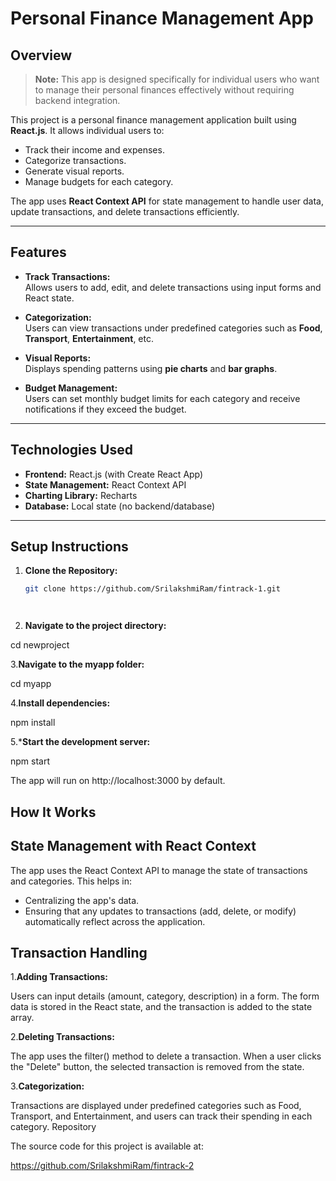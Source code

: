 # Personal Finance Management App

## Overview

> **Note:** This app is designed specifically for individual users who want to manage their personal finances effectively without requiring backend integration.

This project is a personal finance management application built using **React.js**. It allows individual users to:
- Track their income and expenses.
- Categorize transactions.
- Generate visual reports.
- Manage budgets for each category.

The app uses **React Context API** for state management to handle user data, update transactions, and delete transactions efficiently.

---

## Features

- **Track Transactions:**  
  Allows users to add, edit, and delete transactions using input forms and React state.

- **Categorization:**  
  Users can view transactions under predefined categories such as **Food**, **Transport**, **Entertainment**, etc.

- **Visual Reports:**  
  Displays spending patterns using **pie charts** and **bar graphs**.

- **Budget Management:**  
  Users can set monthly budget limits for each category and receive notifications if they exceed the budget.

---

## Technologies Used

- **Frontend:** React.js (with Create React App)  
- **State Management:** React Context API  
- **Charting Library:** Recharts  
- **Database:** Local state (no backend/database)

---

## Setup Instructions

1. **Clone the Repository:**  
   ```bash
   git clone https://github.com/SrilakshmiRam/fintrack-1.git




2. **Navigate to the project directory:**

  cd newproject

3.**Navigate to the myapp folder:**

  cd myapp

4.**Install dependencies:**

  npm install

5.***Start the development server:**

  npm start


The app will run on http://localhost:3000 by default.


## How It Works 

## State Management with React Context

The app uses the React Context API to manage the state of transactions and categories. This helps in:

- Centralizing the app's data.
- Ensuring that any updates to transactions (add, delete, or modify) automatically reflect across the application.

## Transaction Handling

1.**Adding Transactions:**

Users can input details (amount, category, description) in a form. The form data is stored in the React state, and the transaction is added to the state array.

2.**Deleting Transactions:**

The app uses the filter() method to delete a transaction. When a user clicks the "Delete" button, the selected transaction is removed from the state.

3.**Categorization:**

Transactions are displayed under predefined categories such as Food, Transport, and Entertainment, and users can track their spending in each category.
Repository

The source code for this project is available at:

https://github.com/SrilakshmiRam/fintrack-2

